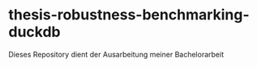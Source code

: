 # thesis-robustness-benchmarking-duckdb
Dieses Repository dient der Ausarbeitung meiner Bachelorarbeit

